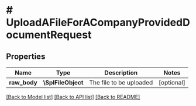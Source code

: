 # # UploadAFileForACompanyProvidedDocumentRequest

## Properties

Name | Type | Description | Notes
------------ | ------------- | ------------- | -------------
**raw_body** | **\SplFileObject** | The file to be uploaded | [optional]

[[Back to Model list]](../../README.md#models) [[Back to API list]](../../README.md#endpoints) [[Back to README]](../../README.md)
